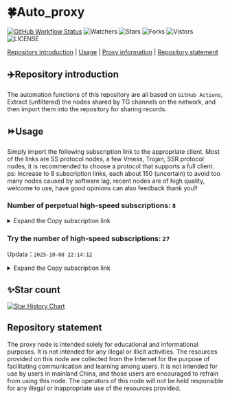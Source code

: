 # 🍀Auto_proxy
[![GitHub Workflow Status](https://img.shields.io/github/actions/workflow/status/PangTouY00/Auto_proxy/main.yml?branch=main)](https://github.com/PangTouY00/Auto_proxy/actions/workflows/main.yml?branch=main) 
![Watchers](https://img.shields.io/github/watchers/w1770946466/Auto_proxy) ![Stars](https://img.shields.io/github/stars/PangTouY00/Auto_proxy) ![Forks](https://img.shields.io/github/forks/w1770946466/Auto_proxy) ![Vistors](https://visitor-badge.laobi.icu/badge?page_id=PangTouY00.Auto_proxy) ![LICENSE](https://img.shields.io/badge/license-CC%20BY--SA%204.0-green.svg)

[Repository introduction](https://github.com/PangTouY00/Auto_proxy#Repositoryintroduction) | [Usage](https://github.com/PangTouY00/Auto_proxy#Usage) | [Proxy information](https://github.com/PangTouY00/Auto_proxy#Proxyinformation) | [Repository statement](https://github.com/PangTouY00/Auto_proxy#Repositorystatement)

## ✈️Repository introduction
The automation functions of this repository are all based on `GitHub Actions`,
Extract (unfiltered) the nodes shared by TG channels on the network, and then import them into the repository for sharing records.

## ⏩Usage
Simply import the following subscription link to the appropriate client. Most of the links are SS protocol nodes, a few Vmess, Trojan, SSR protocol nodes, it is recommended to choose a protocol that supports a full client.
ps: Increase to 8 subscription links, each about 150 (uncertain) to avoid too many nodes caused by software lag, recent nodes are of high quality, welcome to use, have good opinions can also feedback thank you!!

### Number of perpetual high-speed subscriptions: `8`

<details>
  <summary>Expand the Copy subscription link</summary>

  
- [Multiprotocol Base64 encoding](https://raw.githubusercontent.com/PangTouY00/Auto_proxy/main/Long_term_subscription1)
`https://raw.githubusercontent.com/PangTouY00/Auto_proxy/main/Long_term_subscription_num`
`Total number of merge nodes: 328`

- [Multiprotocol Base64 encoding](https://raw.githubusercontent.com/PangTouY00/Auto_proxy/main/Long_term_subscription1)
`https://raw.githubusercontent.com/PangTouY00/Auto_proxy/main/Long_term_subscription1`
`Total number of merge nodes: 42`

- [Multiprotocol Base64 encoding](https://raw.githubusercontent.com/PangTouY00/Auto_proxy/main/Long_term_subscription2)
`https://raw.githubusercontent.com/PangTouY00/Auto_proxy/main/Long_term_subscription2`
`Total number of merge nodes: 42`

- [Multiprotocol Base64 encoding](https://raw.githubusercontent.com/PangTouY00/Auto_proxy/main/Long_term_subscription3)
`https://raw.githubusercontent.com/PangTouY00/Auto_proxy/main/Long_term_subscription3`
`Total number of merge nodes: 42`

- [Multiprotocol Base64 encoding](https://raw.githubusercontent.com/PangTouY00/Auto_proxy/main/Long_term_subscription4)
`https://raw.githubusercontent.com/PangTouY00/Auto_proxy/main/Long_term_subscription4`
`Total number of merge nodes: 42`

- [Multiprotocol Base64 encoding](https://raw.githubusercontent.comPangTouY00/Auto_proxy/main/Long_term_subscription5)
`https://raw.githubusercontent.com/PangTouY00/Auto_proxy/main/Long_term_subscription5`
`Total number of merge nodes: 42`

- [Multiprotocol Base64 encoding](https://raw.githubusercontent.com/PangTouY00/Auto_proxy/main/Long_term_subscription6)
`https://raw.githubusercontent.com/PangTouY00/Auto_proxy/main/Long_term_subscription6`
`Total number of merge nodes: 42`

- [Multiprotocol Base64 encoding](https://raw.githubusercontent.com/PangTouY00/Auto_proxy/main/Long_term_subscription7)
`https://raw.githubusercontent.com/PangTouY00/Auto_proxy/main/Long_term_subscription7`
`Total number of merge nodes: 42`

- [Multiprotocol Base64 encoding](https://raw.githubusercontent.com/PangTouY00/Auto_proxy/main/Long_term_subscription8)
`https://raw.githubusercontent.com/PangTouY00/Auto_proxy/main/Long_term_subscription8`
`Total number of merge nodes: 34`

- [Clash subscription](https://raw.githubusercontent.com/PangTouY00/Auto_proxy/main/Long_term_subscription2.yaml)
`https://raw.githubusercontent.com/PangTouY00/Auto_proxy/main/Long_term_subscription1.yaml`


- [Clash subscription](https://raw.githubusercontent.com/PangTouY00/Auto_proxy/main/Long_term_subscription2.yaml)
`https://raw.githubusercontent.com/PangTouY00/Auto_proxy/main/Long_term_subscription2.yaml`


- [Clash subscription](https://raw.githubusercontent.com/PangTouY00/Auto_proxy/main/Long_term_subscription3.yaml)
`https://raw.githubusercontent.com/PangTouY00/Auto_proxy/main/Long_term_subscription3.yaml`
  
</details>

### Try the number of high-speed subscriptions: `27`
Updata：`2025-10-08 22:14:12`


<details>
  <summary>Expand the Copy subscription link</summary>  




























































































































































































































































































































































































































































































































































































































































































































































































































































































































































































































































































































































































































































































































































































































































































































































































































































































































































































































































































































































































































































































































































































































































































































































































































































































































































































































































































































































































































































































































































































































































































































































































































































































































































































































































































































































































































































































































































































































































































































































































































































































































































































































































































































































































































































































































































































































































































































































































































































































































































































































































































































































































































































































































































































































































































































































































































































































































































































































































































































































































































































































































































































































































































































































































































































































































































































































































































































































































































































































































































































































































































































































































































































































































































































































































































































































































































































































































































































































































































































































































































































































































































































































































































































































































































































































































































































































































































































































































































































































































































































































































































































































































































































































































































































































































































































































































































































































































































































































































































































































































































































































































































































































































































































































































































































































































































































































































































































































































































































































































































































































































































































































































































































































































































































































































































































































































































































































































































































































































































































































































































































































































































































































































































































































































































































































































































































































































































































































































































































































































































































































































































































































































































































































































































































































































































































































































































































































































































































































































































































































































































































































































































































































































































































































































































































































































































































































































































































































































































































































































































































































































































































































































































































































































































































































































































































































































































































































































































































































































































































































































































































































































































































































































































































































































































































































































































































































































































































































































































































































































































































































































































































































































































































































































































































































































































































































































































































































































































































































































































































































































































































































































































































































































































































































































































































































































































































































































































































































































































































































































































































































































































































































































































































































































































































































































































































































































































































































































































































































































































































































































































































































































































































































































































































































































































































































































































































































































































































































































































































































































































































































































































































































































































































































































































































































































































































































































































































































































































































































































































































































































































































































































































































































































































































































































































































































































































































































































































































































































































































































































































































































































































































































































































































































































































































































































































































































































































































































































































































































































































































































































































































































































































































































































































































































































































































































































































































































































































































































































































































































































































































































































































































































































































































































































































































































>Trial subscription：
`https://gods1.dashicn.buzz/api/v1/client/subscribe?token=585c5c0f22fda583706b646122aed376`




>Trial subscription：
`http://107.173.31.17/api/v1/client/subscribe?token=e48737a71ebe009cea494222c2f8cace`




>Trial subscription：
`https://uaplink.com/api/v1/client/subscribe?token=3763277832228f60ff7b5b5f85c8ad40`




>Trial subscription：
`https://qingyun.zybs.eu.org/api/v1/client/subscribe?token=fbcc5e1ea74e256382a0b585b1a4511d`




>Trial subscription：
`https://xiaoby.com/api/v1/client/subscribe?token=696d097fe69e5cb32c0cd2401b7cac24`




>Trial subscription：
`https://sufujia.top/api/v1/client/subscribe?token=6cad5a40db09d273e86d7b75db559db3`




>Trial subscription：
`https://gods3.dashicn.buzz/api/v1/client/subscribe?token=c7a08bddc67057de4996e734b0210b54`




>Trial subscription：
`https://gods2.dashicn.buzz/api/v1/client/subscribe?token=f1bce6a416f673152938ca03bae76bcd`




>Trial subscription：
`https://ylccloud.top/api/v1/client/subscribe?token=df0a65471fa4f603b3dff2bde0dc0b5d`




>Trial subscription：
`https://go.yueyun.de/api/v1/client/subscribe?token=3d202214a3e5c8a2c8e734d594871ee7`




>Trial subscription：
`https://kingfisher.top/api/v1/client/subscribe?token=e3a5d7cb2c89470efdebfb5f34a32699`




>Trial subscription：
`https://user.ivnz.ir/api/v1/client/subscribe?token=8945844ea3e6e326551536c5de6ad099`




>Trial subscription：
`https://yywhale.com/api/v1/client/subscribe?token=4acad97f302a5e09c420deca1953906b`




>Trial subscription：
`https://www.louwangzhiyu.org/api/v1/client/subscribe?token=c1c610be768c09ded1e3ae982c8e0814`




>Trial subscription：
`https://www.eeevpn.com/api/v1/client/subscribe?token=5a1a223ec653c056d8ed819590e18b59`




>Trial subscription：
`https://old-v2b.linkedton.com/api/v1/client/subscribe?token=e2691e4fcb06a47b852704c20f085642`




>Trial subscription：
`https://fs.v2rayse.com/share/20251008/zqu64aqv2g.txt`




>Trial subscription：
`https://cfvpn.com/api/v1/client/subscribe?token=a6e5de00a63d6eb724ad95365b11e9e8`




>Trial subscription：
`https://v2s.ip-ddns.com/api/v1/client/subscribe?token=5c36bbcb6a8e9baf16080c4d3bcb850f`




>Trial subscription：
`https://slianvpn.top/api/v1/client/subscribe?token=2079bc05a12a197604ca6a9002666200`




>Trial subscription：
`https://slianvpn.com/api/v1/client/subscribe?token=d7fafcbd24cc6907af17e093d33052da`




>Trial subscription：
`https://multiserver.multiserveradelshoop.com/api/v1/client/subscribe?token=33a5bbcb3a3af3b257c38f94b8b5341d`




>Trial subscription：
`http://tinnyrick8888.com/api/v1/client/subscribe?token=af624924fc634177cbfc1d08435e907c`




>Trial subscription：
`https://newbee.cyou/api/v1/client/subscribe?token=1880f22763b6d41124a717e1a630b987`




>Trial subscription：
`https://tizi8.top/api/v1/client/subscribe?token=358179b7f014c4fdbff0cd73eddfbc63`




>Trial subscription：
`https://dashuai.us/api/v1/client/subscribe?token=29494914fdd5c134ce8e9edb03a7e680`




>Trial subscription：
`https://cn.newbee.cyou/api/v1/client/subscribe?token=ba486e67c7a3e0e4d77ae4efcff47c83`



</details>

## ✨Star count
[![Star History Chart](https://api.star-history.com/svg?repos=PangTouY00/Auto_proxy&type=Date)](https://star-history.com/#w1770946466/Auto_proxy&Date)



## Repository statement
The proxy node is intended solely for educational and informational purposes. It is not intended for any illegal or illicit activities. The resources provided on this node are collected from the Internet for the purpose of facilitating communication and learning among users. It is not intended for use by users in mainland China, and those users are encouraged to refrain from using this node. The operators of this node will not be held responsible for any illegal or inappropriate use of the resources provided.
